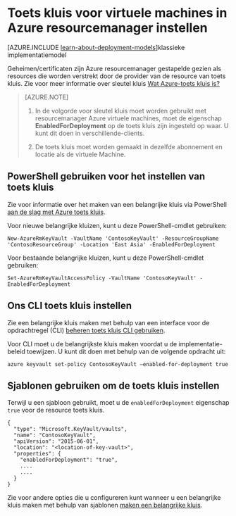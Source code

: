 <properties
    pageTitle="Toets kluis instellen voor virtuele machines in Azure resourcemanager | Microsoft Azure"
    description="Hoe u de toets kluis instellen voor gebruik met een resourcemanager Azure virtuele machines."
    services="virtual-machines-windows"
    documentationCenter=""
    authors="singhkays"
    manager="timlt"
    editor=""
    tags="azure-resource-manager"/>

<tags
    ms.service="virtual-machines-windows"
    ms.workload="infrastructure-services"
    ms.tgt_pltfrm="vm-windows"
    ms.devlang="na"
    ms.topic="article"
    ms.date="05/31/2016"
    ms.author="singhkay"/>

# <a name="set-up-key-vault-for-virtual-machines-in-azure-resource-manager"></a>Toets kluis voor virtuele machines in Azure resourcemanager instellen

[AZURE.INCLUDE [learn-about-deployment-models](../../includes/learn-about-deployment-models-rm-include.md)]klassieke implementatiemodel

Geheimen/certificaten zijn Azure resourcemanager gestapelde gezien als resources die worden verstrekt door de provider van de resource van toets kluis. Zie voor meer informatie over sleutel kluis [Wat Azure-toets kluis is?](../key-vault/key-vault-whatis.md)

>[AZURE.NOTE] 
>
>1. In de volgorde voor sleutel kluis moet worden gebruikt met resourcemanager Azure virtuele machines, moet de eigenschap **EnabledForDeployment** op de toets kluis zijn ingesteld op waar. U kunt dit doen in verschillende-clients.
>
>2. De toets kluis moet worden gemaakt in dezelfde abonnement en locatie als de virtuele Machine.

## <a name="use-powershell-to-set-up-key-vault"></a>PowerShell gebruiken voor het instellen van toets kluis
Zie voor informatie over het maken van een belangrijke kluis via PowerShell [aan de slag met Azure toets kluis](../key-vault/key-vault-get-started.md#vault).

Voor nieuwe belangrijke kluizen, kunt u deze PowerShell-cmdlet gebruiken:

    New-AzureRmKeyVault -VaultName 'ContosoKeyVault' -ResourceGroupName 'ContosoResourceGroup' -Location 'East Asia' -EnabledForDeployment

Voor bestaande belangrijke kluizen, kunt u deze PowerShell-cmdlet gebruiken:

    Set-AzureRmKeyVaultAccessPolicy -VaultName 'ContosoKeyVault' -EnabledForDeployment

## <a name="us-cli-to-set-up-key-vault"></a>Ons CLI toets kluis instellen
Zie een belangrijke kluis maken met behulp van een interface voor de opdrachtregel (CLI) [beheren toets kluis CLI gebruiken](../key-vault/key-vault-manage-with-cli.md#create-a-key-vault).

Voor CLI moet u de belangrijkste kluis maken voordat u de implementatie-beleid toewijzen. U kunt dit doen met behulp van de volgende opdracht uit:

    azure keyvault set-policy ContosoKeyVault –enabled-for-deployment true

## <a name="use-templates-to-set-up-key-vault"></a>Sjablonen gebruiken om de toets kluis instellen
Terwijl u een sjabloon gebruikt, moet u de `enabledForDeployment` eigenschap `true` voor de resource toets kluis.

    {
      "type": "Microsoft.KeyVault/vaults",
      "name": "ContosoKeyVault",
      "apiVersion": "2015-06-01",
      "location": "<location-of-key-vault>",
      "properties": {
        "enabledForDeployment": "true",
        ....
        ....
      }
    }

Zie voor andere opties die u configureren kunt wanneer u een belangrijke kluis maken met behulp van sjablonen [maken een belangrijke kluis](https://azure.microsoft.com/documentation/templates/101-key-vault-create/).
